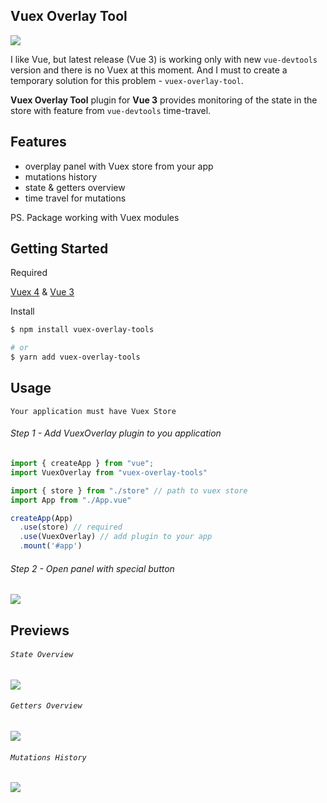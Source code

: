 ## Vuex Overlay Tool

![](https://i.imgur.com/ANnsWdu.jpeg)

I like Vue, but latest release (Vue 3) is working only with new `vue-devtools` version and there is no Vuex at this moment.
And I must to create a temporary solution for this problem - `vuex-overlay-tool`.

**Vuex Overlay Tool** plugin for **Vue 3** provides monitoring of the state in the store with feature from `vue-devtools` time-travel.

## Features
* overplay panel with Vuex store from your app
* mutations history
* state & getters overview
* time travel for mutations

PS. Package working with Vuex modules 

## Getting Started
Required

[Vuex 4](https://github.com/vuejs/vuex) & [Vue 3](https://github.com/vuejs/vue-next)

Install
```bash
$ npm install vuex-overlay-tools

# or
$ yarn add vuex-overlay-tools
```

## Usage
`Your application must have Vuex Store`

###### Step 1 - Add VuexOverlay plugin to you application
```js
import { createApp } from "vue";
import VuexOverlay from "vuex-overlay-tools"

import { store } from "./store" // path to vuex store
import App from "./App.vue"

createApp(App)
  .use(store) // required
  .use(VuexOverlay) // add plugin to your app
  .mount('#app')
```
###### Step 2 - Open panel with special button
![](https://i.imgur.com/YcDdvJs.png)

## Previews
###### `State Overview` 
![](https://i.imgur.com/CxFL2Dv.gif)

###### `Getters Overview`
![](https://i.imgur.com/fJBWo73.png)

###### `Mutations History`
![](https://i.imgur.com/FxiBjKJ.png)



